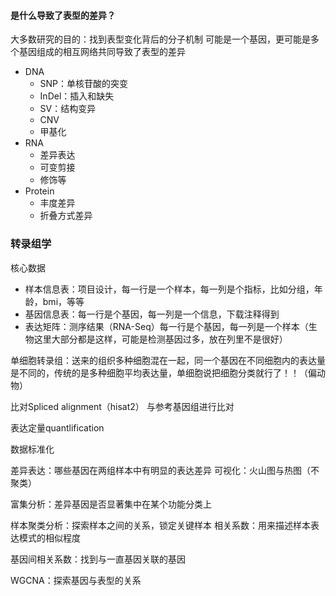 #### 是什么导致了表型的差异？
大多数研究的目的：找到表型变化背后的分子机制 可能是一个基因，更可能是多个基因组成的相互网络共同导致了表型的差异
* DNA 
  * SNP：单核苷酸的突变
  * InDel：插入和缺失
  * SV：结构变异
  * CNV
  * 甲基化
* RNA
  * 差异表达
  * 可变剪接
  * 修饰等
* Protein
  * 丰度差异
  * 折叠方式差异



### 转录组学
核心数据
  * 样本信息表：项目设计，每一行是一个样本，每一列是个指标，比如分组，年龄，bmi，等等
  * 基因信息表：每一行是个基因，每一列是一个信息，下载注释得到
  * 表达矩阵：测序结果（RNA-Seq）每一行是个基因，每一列是一个样本（生物这里大部分都是这样，可能是检测基因过多，放在列里不是很好）

单细胞转录组：送来的组织多种细胞混在一起，同一个基因在不同细胞内的表达量是不同的，传统的是多种细胞平均表达量，单细胞说把细胞分类就行了！！（偏动物）

比对Spliced alignment（hisat2） 与参考基因组进行比对

表达定量quantlification

数据标准化

差异表达：哪些基因在两组样本中有明显的表达差异
可视化：火山图与热图（不聚类）

富集分析：差异基因是否显著集中在某个功能分类上

样本聚类分析：探索样本之间的关系，锁定关键样本
相关系数：用来描述样本表达模式的相似程度

基因间相关系数：找到与一直基因关联的基因

WGCNA：探索基因与表型的关系

